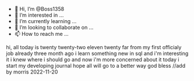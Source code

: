 - 👋 Hi, I’m @Boss1358
- 👀 I’m interested in ...
- 🌱 I’m currently learning ...
- 💞️ I’m looking to collaborate on ...
- 📫 How to reach me ...

<!---
Boss1358/Boss1358 is a ✨ special ✨ repository because its `README.md` (this file) appears on your GitHub profile.
You can click the Preview link to take a look at your changes.
--->
hi, all 
today is twenty twenty-two eleven twenty
far from my first officialy job already three month ago 
i learn something new in sql and i'm interesting it
i knew where i should go and now i'm more concerned about it
today i start my developing journal 
hope all will go to a better way 
god bless //add by morris 2022-11-20
